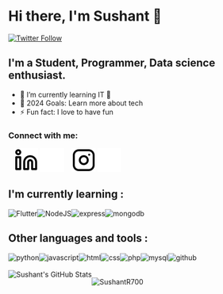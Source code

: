 # Hi there, I'm Sushant 👋 

[![Twitter Follow](https://img.shields.io/twitter/follow/SushantRo7?color=1DA1F2&logo=twitter&style=for-the-badge)](https://twitter.com/SushantRo7)



## I'm a Student, Programmer, Data science enthusiast.

- 🌱 I’m currently learning IT 🤣
- 🥅 2024 Goals: Learn more about tech
- ⚡ Fun fact: I love to have fun

### Connect with me:

&nbsp;&nbsp;
[![website](./img/linkedin-light.svg)](https://www.linkedin.com/in/sushant-regmi-7484b227b#gh-light-mode-only)
[![website](./img/linkedin-dark.svg)](https://www.linkedin.com/in/sushant-regmi-7484b227b#gh-dark-mode-only)
&nbsp;&nbsp;
[![website](./img/instagram-light.svg)](https://www.instagram.com/sushant_regmi77#gh-light-mode-only)
[![website](./img/instagram-dark.svg)](https://www.instagram.com/sushant_regmi77#gh-dark-mode-only)

## I'm currently learning :
<img alt = 'Flutter' align='left' src ='https://img.shields.io/badge/flutter-47D1FD?style=for-the-badge&logo=flutter&logoColor=white'/>
<img alt = 'NodeJS' align='left' src ='https://img.shields.io/badge/node.js-6DA55F?style=for-the-badge&logo=node.js&logoColor=white'/>
<img alt = 'express' align='left' src = 'https://img.shields.io/badge/express.js-%23404d59.svg?style=for-the-badge&logo=express&logoColor=%2361DAFB'/>
<img alt = 'mongodb' src = 'https://img.shields.io/badge/MongoDB-%234ea94b.svg?style=for-the-badge&logo=mongodb&logoColor=white'/>

## Other languages and tools :
<img alt = 'python' align='left' src = 'https://img.shields.io/badge/python-3670A0?style=for-the-badge&logo=python&logoColor=ffdd54'/>
<img alt='javascript' align='left' src='https://img.shields.io/badge/javascript-%23323330.svg?style=for-the-badge&logo=javascript&logoColor=%23F7DF1E'/>
<img alt = 'html' align='left' src = 'https://img.shields.io/badge/html5-%23E34F26.svg?style=for-the-badge&logo=html5&logoColor=white'/>
<img alt = 'css' align='left' src = 'https://img.shields.io/badge/css3-%231572B6.svg?style=for-the-badge&logo=css3&logoColor=white'/>
<img alt = 'php' align='left' src = 'https://img.shields.io/badge/php-%23777BB4.svg?style=for-the-badge&logo=php&logoColor=white'/>
<img alt = 'mysql' align='left' src = 'https://img.shields.io/badge/mysql-%2300f.svg?style=for-the-badge&logo=mysql&logoColor=white'/>
<img alt = 'github' src = 'https://img.shields.io/badge/github-%23121011.svg?style=for-the-badge&logo=github&logoColor=white'/>
<br />
<br />
<img align="left" alt="Sushant's GitHub Stats" src="https://github-readme-stats.vercel.app/api?username=SushantR700&show_icons=true&hide_border=false&title_color=ff652f&icon_color=FFE400&bg_color=09131B&text_color=ffffff&border_color=0c1a25" />
<p><img align="center" src="https://github-readme-streak-stats.herokuapp.com/?user=SushantR700&" alt="SushantR700" /></p>
